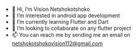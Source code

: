 - 👋 Hi, I’m Vision Netshokotshoko
- 👀 I’m interested in android app development
- 🌱 I’m currently learning Flutter and Dart
- 💞️ I’m looking to collaborate on any flutter project
- 📫 You can reach me by sending me an email on netshokotshokovision112@gmail.com

<!---
vision800/vision800 is a ✨ special ✨ repository because its `README.md` (this file) appears on your GitHub profile.
You can click the Preview link to take a look at your changes.
--->
